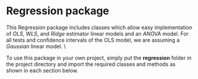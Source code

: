 # Regression package

This Regression package includes classes which allow easy implementation of *OLS*, *WLS*, and *Ridge* estimator linear models and an *ANOVA* model. For all tests and confidence intervals of the OLS model, we are assuming a *Gaussian* linear model. \\

To use this package in your own project, simply put the **regression** folder in the project directory and import the required classes and methods as shown in each section below.